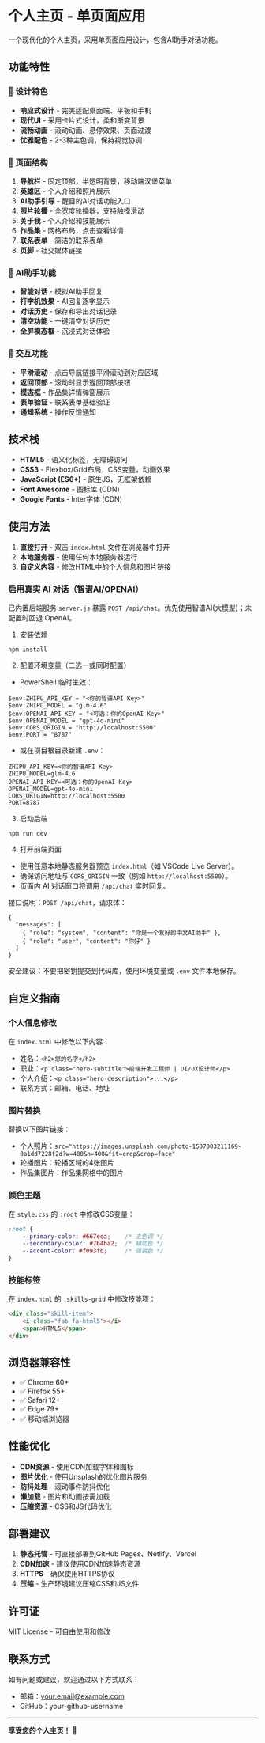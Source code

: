 # 个人主页 - 单页面应用

一个现代化的个人主页，采用单页面应用设计，包含AI助手对话功能。

## 功能特性

### 🎨 设计特色
- **响应式设计** - 完美适配桌面端、平板和手机
- **现代UI** - 采用卡片式设计，柔和渐变背景
- **流畅动画** - 滚动动画、悬停效果、页面过渡
- **优雅配色** - 2-3种主色调，保持视觉协调

### 📱 页面结构
1. **导航栏** - 固定顶部，半透明背景，移动端汉堡菜单
2. **英雄区** - 个人介绍和照片展示
3. **AI助手引导** - 醒目的AI对话功能入口
4. **照片轮播** - 全宽度轮播器，支持触摸滑动
5. **关于我** - 个人介绍和技能展示
6. **作品集** - 网格布局，点击查看详情
7. **联系表单** - 简洁的联系表单
8. **页脚** - 社交媒体链接

### 🤖 AI助手功能
- **智能对话** - 模拟AI助手回复
- **打字机效果** - AI回复逐字显示
- **对话历史** - 保存和导出对话记录
- **清空功能** - 一键清空对话历史
- **全屏模态框** - 沉浸式对话体验

### 🎯 交互功能
- **平滑滚动** - 点击导航链接平滑滚动到对应区域
- **返回顶部** - 滚动时显示返回顶部按钮
- **模态框** - 作品集详情弹窗展示
- **表单验证** - 联系表单基础验证
- **通知系统** - 操作反馈通知

## 技术栈

- **HTML5** - 语义化标签，无障碍访问
- **CSS3** - Flexbox/Grid布局，CSS变量，动画效果
- **JavaScript (ES6+)** - 原生JS，无框架依赖
- **Font Awesome** - 图标库 (CDN)
- **Google Fonts** - Inter字体 (CDN)

## 使用方法

1. **直接打开** - 双击 `index.html` 文件在浏览器中打开
2. **本地服务器** - 使用任何本地服务器运行
3. **自定义内容** - 修改HTML中的个人信息和图片链接

### 启用真实 AI 对话（智谱AI/OPENAI）

已内置后端服务 `server.js` 暴露 `POST /api/chat`。优先使用智谱AI(大模型)；未配置时回退 OpenAI。

1) 安装依赖

```
npm install
```

2) 配置环境变量（二选一或同时配置）

- PowerShell 临时生效：

```
$env:ZHIPU_API_KEY = "<你的智谱API Key>"
$env:ZHIPU_MODEL = "glm-4.6"
$env:OPENAI_API_KEY = "<可选：你的OpenAI Key>"
$env:OPENAI_MODEL = "gpt-4o-mini"
$env:CORS_ORIGIN = "http://localhost:5500"
$env:PORT = "8787"
```

- 或在项目根目录新建 `.env`：

```
ZHIPU_API_KEY=<你的智谱API Key>
ZHIPU_MODEL=glm-4.6
OPENAI_API_KEY=<可选：你的OpenAI Key>
OPENAI_MODEL=gpt-4o-mini
CORS_ORIGIN=http://localhost:5500
PORT=8787
```

3) 启动后端

```
npm run dev
```

4) 打开前端页面

- 使用任意本地静态服务器预览 `index.html`（如 VSCode Live Server）。
- 确保访问地址与 `CORS_ORIGIN` 一致（例如 `http://localhost:5500`）。
- 页面内 AI 对话窗口将调用 `/api/chat` 实时回复。

接口说明：`POST /api/chat`，请求体：

```
{
  "messages": [
    { "role": "system", "content": "你是一个友好的中文AI助手" },
    { "role": "user", "content": "你好" }
  ]
}
```

安全建议：不要把密钥提交到代码库，使用环境变量或 `.env` 文件本地保存。

## 自定义指南

### 个人信息修改
在 `index.html` 中修改以下内容：
- 姓名：`<h2>您的名字</h2>`
- 职业：`<p class="hero-subtitle">前端开发工程师 | UI/UX设计师</p>`
- 个人介绍：`<p class="hero-description">...</p>`
- 联系方式：邮箱、电话、地址

### 图片替换
替换以下图片链接：
- 个人照片：`src="https://images.unsplash.com/photo-1507003211169-0a1dd7228f2d?w=400&h=400&fit=crop&crop=face"`
- 轮播图片：轮播区域的4张图片
- 作品集图片：作品集网格中的图片

### 颜色主题
在 `style.css` 的 `:root` 中修改CSS变量：
```css
:root {
    --primary-color: #667eea;    /* 主色调 */
    --secondary-color: #764ba2;  /* 辅助色 */
    --accent-color: #f093fb;     /* 强调色 */
}
```

### 技能标签
在 `index.html` 的 `.skills-grid` 中修改技能项：
```html
<div class="skill-item">
    <i class="fab fa-html5"></i>
    <span>HTML5</span>
</div>
```

## 浏览器兼容性

- ✅ Chrome 60+
- ✅ Firefox 55+
- ✅ Safari 12+
- ✅ Edge 79+
- ✅ 移动端浏览器

## 性能优化

- **CDN资源** - 使用CDN加载字体和图标
- **图片优化** - 使用Unsplash的优化图片服务
- **防抖处理** - 滚动事件防抖优化
- **懒加载** - 图片和动画按需加载
- **压缩资源** - CSS和JS代码优化

## 部署建议

1. **静态托管** - 可直接部署到GitHub Pages、Netlify、Vercel
2. **CDN加速** - 建议使用CDN加速静态资源
3. **HTTPS** - 确保使用HTTPS协议
4. **压缩** - 生产环境建议压缩CSS和JS文件

## 许可证

MIT License - 可自由使用和修改

## 联系方式

如有问题或建议，欢迎通过以下方式联系：
- 邮箱：your.email@example.com
- GitHub：your-github-username

---

**享受您的个人主页！** 🚀

